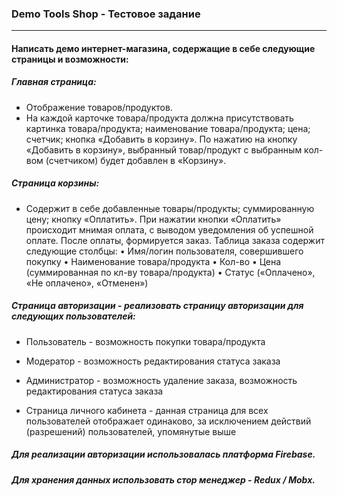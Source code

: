### Demo Tools Shop - Тестовое задание
________________________________________
#### Написать демо интернет-магазина, содержащие в себе следующие страницы и возможности:
##### Главная страница:
* Отображение товаров/продуктов. 
* На каждой карточке товара/продукта должна присутствовать картинка товара/продукта; наименование товара/продукта; цена; счетчик; кнопка «Добавить в корзину». По нажатию на кнопку «Добавить в корзину», выбранный товар/продукт с выбранным кол-вом (счетчиком) будет добавлен в «Корзину».
##### Страница корзины:
* Cодержит в себе добавленные товары/продукты; суммированную цену; кнопку «Оплатить». При нажатии кнопки «Оплатить» происходит мнимая оплата, с выводом уведомления об успешной оплате. После оплаты, формируется заказ. 
Таблица заказа содержит следующие столбцы:
•	Имя/логин пользователя, совершившего покупку
•	Наименование товара/продукта
•	Кол-во
•	Цена (суммированная по кл-ву товара/продукта)
•	Статус («Оплачено», «Не оплачено», «Отменен»)
##### Страница авторизации - реализовать страницу авторизации для следующих пользователей:
* Пользователь - возможность покупки товара/продукта
* Модератор - возможность редактирования статуса заказа 
* Администратор - возможность удаление заказа, возможность редактирования статуса заказа

* Страница личного кабинета - данная страница для всех пользователей отображает одинаково, за исключением действий (разрешений) пользователей, упомянутые выше 

##### Для реализации авторизации использовалась платформа Firebase.
##### Для хранения данных использовать стор менеджер - Redux / Mobx.

